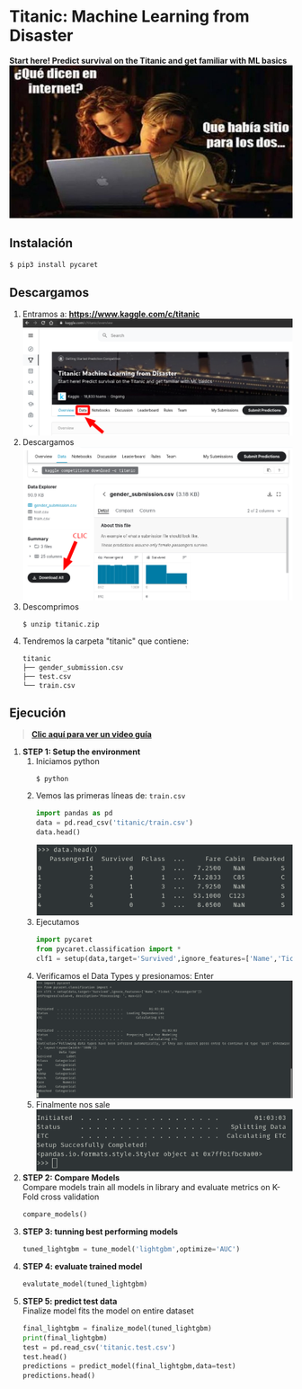 # Titanic: Machine Learning from Disaster
**Start here! Predict survival on the Titanic and get familiar with ML basics**    
![](.img/titanic.jpg)
## Instalación
```
$ pip3 install pycaret
```

## Descargamos
1. Entramos a: **https://www.kaggle.com/c/titanic**  
	![](.img/descarga1.png)  
2. Descargamos  
	![](.img/descarga2.png)  
3. Descomprimos  
	```
	$ unzip titanic.zip
	```
4. Tendremos la carpeta "titanic" que contiene:
	```
	titanic
	├── gender_submission.csv
	├── test.csv
	└── train.csv
	```
## Ejecución
> [**Clic aquí para ver un video guía**](https://www.youtube.com/watch?v=nqMM6rngNCA)

1. **STEP 1: Setup the environment**
	1. Iniciamos python
		```
		$ python
		```
	2. Vemos las primeras líneas de: `train.csv`
		```py
		import pandas as pd
		data = pd.read_csv('titanic/train.csv')
		data.head()
		```
		![](.img/primeraslineas.png)
	3. Ejecutamos
		```py
		import pycaret
		from pycaret.classification import *
		clf1 = setup(data,target='Survived',ignore_features=['Name','Ticket','PassengerId'])
		```
	4. Verificamos el Data Types y presionamos: Enter  
		![](.img/setup1.png)
	5. Finalmente nos sale  
		![](.img/setup2.png)
2. **STEP 2: Compare Models**  
Compare models train all models in library and evaluate metrics on K-Fold cross validation  
	```py
	compare_models()
	```
3. **STEP 3: tunning best performing models**
	```py
 	tuned_lightgbm = tune_model('lightgbm',optimize='AUC')
	```
4. **STEP 4: evaluate trained model**
	```py
	evalutate_model(tuned_lightgbm)
	```
5. **STEP 5: predict test data**  
Finalize model fits the model on entire dataset  
	```py
	final_lightgbm = finalize_model(tuned_lightgbm)
	print(final_lightgbm)
	test = pd.read_csv('titanic.test.csv')
	test.head()
	predictions = predict_model(final_lightgbm,data=test)
	predictions.head()
	```
